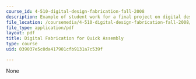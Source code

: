 ```yaml
---
course_id: 4-510-digital-design-fabrication-fall-2008
description: Example of student work for a final project on digital design fabrication.
file_location: /coursemedia/4-510-digital-design-fabrication-fall-2008/039037e5c0da417901cfb9131a7c539f_final_example2.pdf
file_type: application/pdf
layout: pdf
title: Digital Fabrication for Quick Assembly
type: course
uid: 039037e5c0da417901cfb9131a7c539f

---
```

None